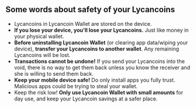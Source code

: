 ## Some words about safety of your Lycancoins
* Lycancoins in Lycancoin Wallet are stored on the device.
* **If you lose your device, you'll lose your Lycancoins.**  Just like money in your physical wallet.
* **Before uninstalling Lycancoin Wallet** (or clearing app data/wiping your device), **transfer your Lycancoins to another wallet**. Any remaining Lycancoins will be lost.
* **Transactions cannot be undone!** If you send your Lycancoins into the void, there is no way to get them back unless you know the receiver and she is willing to send them back.
* **Keep your mobile device safe!** Do only install apps you fully trust.  Malicious apps could be trying to steal your wallet.
* Keep the risk low! **Only use Lycancoin Wallet with small amounts** for day use, and keep your Lycancoin savings at a safer place.

